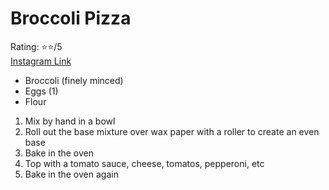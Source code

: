 # Broccoli Pizza
Rating: :star::star:/5  
[Instagram Link](https://www.instagram.com/reel/CaNjQd3gL1T/?utm_medium=copy_link)  

- Broccoli (finely minced)
- Eggs (1)
- Flour

1. Mix by hand in a bowl
2. Roll out the base mixture over wax paper with a roller to create an even base
3. Bake in the oven
4. Top with a tomato sauce, cheese, tomatos, pepperoni, etc
5. Bake in the oven again

